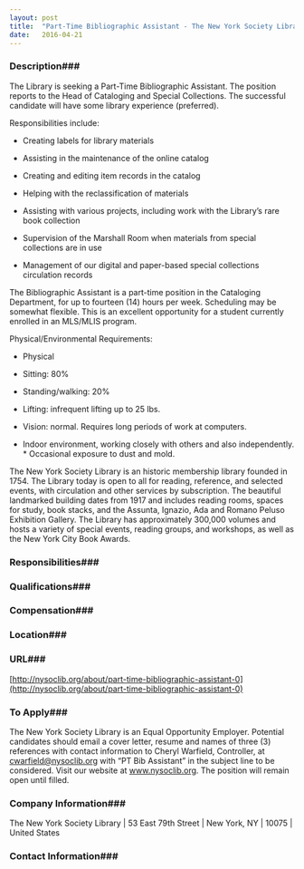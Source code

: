 ```yaml
---
layout: post
title:  "Part-Time Bibliographic Assistant - The New York Society Library"
date:   2016-04-21
---
```


### Description###

The Library is seeking a Part-Time Bibliographic Assistant.  The position reports to the Head of Cataloging and Special Collections. The successful candidate will have some library experience (preferred).

Responsibilities include:

* Creating labels for library materials

* Assisting in the maintenance of the online catalog

* Creating and editing item records in the catalog

* Helping with the reclassification of materials

* Assisting with various projects, including work with the Library’s rare book collection

* Supervision of the Marshall Room when materials from special collections are in use

* Management of our digital and paper-based special collections circulation records

The Bibliographic Assistant is a part-time position in the Cataloging Department, for up to fourteen (14) hours per week. Scheduling may be somewhat flexible. This is an excellent opportunity for a student currently enrolled in an MLS/MLIS program.

Physical/Environmental Requirements:

* Physical 

* Sitting: 80%

* Standing/walking: 20%

* Lifting: infrequent lifting up to 25 lbs.

* Vision: normal.  Requires long periods of work at computers.

* Indoor environment, working closely with others and also independently. * Occasional exposure to dust and mold.

The New York Society Library is an historic membership library founded in 1754. The Library today is open to all for reading, reference, and selected events, with circulation and other services by subscription. The beautiful landmarked building dates from 1917 and includes reading rooms, spaces for study, book stacks, and the Assunta, Ignazio, Ada and Romano Peluso Exhibition Gallery. The Library has approximately 300,000 volumes and hosts a variety of special events, reading groups, and workshops, as well as the New York City Book Awards.


### Responsibilities###




### Qualifications###




### Compensation###




### Location###




### URL###

 [http://nysoclib.org/about/part-time-bibliographic-assistant-0](http://nysoclib.org/about/part-time-bibliographic-assistant-0)

### To Apply###

The New York Society Library is an Equal Opportunity Employer. Potential candidates should email a cover letter, resume and names of three (3) references with contact information to Cheryl Warfield, Controller, at cwarfield@nysoclib.org with “PT Bib Assistant” in the subject line to be considered. Visit our website at www.nysoclib.org.  The position will remain open until filled. 


### Company Information###

The New York Society Library | 53 East 79th Street | New York, NY | 10075 | United States


### Contact Information###



